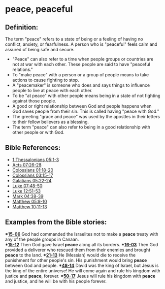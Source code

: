# peace, peaceful #

## Definition: ##

The term "peace" refers to a state of being or a feeling of having no conflict, anxiety, or fearfulness. A person who is "peaceful" feels calm and assured of being safe and secure.

* "Peace" can also refer to a time when people groups or countries are not at war with each other. These people are said to have "peaceful relations."
* To "make peace" with a person or a group of people means to take actions to cause fighting to stop.
* A "peacemaker" is someone who does and says things to influence people to live at peace with each other.
* To be "at peace" with other people means being in a state of not fighting against those people.
* A good or right relationship between God and people happens when God saves people from their sin. This is called having "peace with God."
* The greeting "grace and peace" was used by the apostles in their letters to their fellow believers as a blessing.
* The term "peace" can also refer to being in a good relationship with other people or with God.

## Bible References: ##

* [1 Thessalonians 05:1-3](https://door43.org/en/bible/notes/1th/05/01)
* [Acts 07:26-28](https://door43.org/en/bible/notes/act/07/26)
* [Colossians 01:18-20](https://door43.org/en/bible/notes/col/01/18)
* [Colossians 03:15-17](https://door43.org/en/bible/notes/col/03/15)
* [Galatians 05:22-24](https://door43.org/en/bible/notes/gal/05/22)
* [Luke 07:48-50](https://door43.org/en/bible/notes/luk/07/48)
* [Luke 12:51-53](https://door43.org/en/bible/notes/luk/12/51)
* [Mark 04:38-39](https://door43.org/en/bible/notes/mrk/04/38)
* [Matthew 05:9-10](https://door43.org/en/bible/notes/mat/05/09)
* [Matthew 10:11-13](https://door43.org/en/bible/notes/mat/10/11)

## Examples from the Bible stories: ##

  __*[15-06](https://door43.org/en/obs/notes/frames/15-06)__ God had commanded the Israelites not to make a __peace__ treaty with any of the people groups in Canaan.  
  __*[15-12](https://door43.org/en/obs/notes/frames/15-12)__ Then God gave Israel __peace__ along all its borders. 
  __*[16-03](https://door43.org/en/obs/notes/frames/16-03)__ Then God provided a deliverer who rescued them from their enemies and brought __peace__ to the land. 
  __*[21-13](https://door43.org/en/obs/notes/frames/21-13)__ He (Messiah) would die to receive the punishment for other people's sin. His punishment would bring __peace__ between God and people. 
  __*[48-14](https://door43.org/en/obs/notes/frames/48-14)__ David was the king of Israel, but Jesus is the king of the entire universe! He will come again and rule his kingdom with justice and __peace__, forever.
  __*[50-17](https://door43.org/en/obs/notes/frames/50-17)__ Jesus will rule his kingdom with __peace__ and justice, and he will be with his people forever. 



